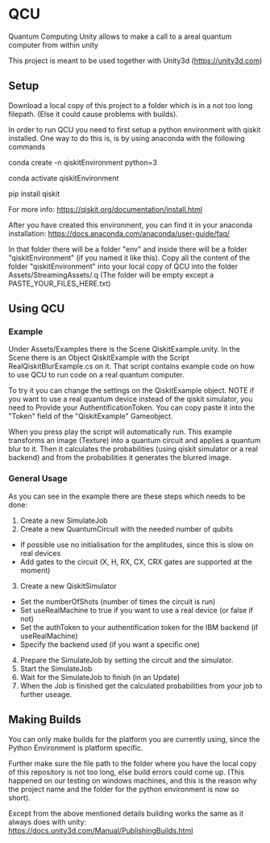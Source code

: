 # QCU
Quantum Computing Unity allows to make a call to a areal quantum computer from within unity

This project is meant to be used together with Unity3d (https://unity3d.com)

## Setup

Download a local copy of this project to a folder which is in a not too long filepath. (Else it could cause problems with builds).

In order to run QCU you need to first setup a python environment with qiskit installed.
One way to do this is, is by using anaconda with the following commands

conda create -n qiskitEnvironment python=3

conda activate qiskitEnvironment

pip install qiskit



For more info: https://qiskit.org/documentation/install.html

After you have created this environment, you can find it in your anaconda installation: https://docs.anaconda.com/anaconda/user-guide/faq/

In that folder there will be a folder "env" and inside there will be a folder "qiskitEnvironment" (if you named it like this).
Copy all the content of the folder "qiskitEnvironment" into your local copy of QCU into the folder Assets/StreamingAssets/.q 
(The folder will be empty except a PASTE_YOUR_FILES_HERE.txt)

## Using QCU

### Example

Under Assets/Examples there is the Scene QiskitExample.unity. In the Scene there is an Object QiskitExample with the Script RealQiskitBlurExample.cs on it.
That script contains example code on how to use QCU to run code on a real quantum computer.

To try it you can change the settings on the QiskitExample object. NOTE if you want to use a real quantum device instead of the qiskit simulator, you need to Provide your AuthentificationToken. You can copy paste it into the "Token" field of the "QiskitExample" Gameobject.

When you press play the script will automatically run. This example transforms an image (Texture) into a quantum circuit and applies a quantum blur to it.
Then it calculates the probabilities (using qiskit simulator or a real backend) and from the probabilities it generates the blurred image.

### General Usage

As you can see in the example there are these steps which needs to be done:

1. Create a new SimulateJob
2. Create a new QuantumCircuit with the needed number of qubits
  - If possible use no initialisation for the amplitudes, since this is slow on real devices
  - Add gates to the circuit (X, H, RX, CX, CRX gates are supported at the moment)
3. Create a new QiskitSimulator
  - Set the numberOfShots (number of times the circuit is run)
  - Set useRealMachine to true if you want to use a real device (or false if not)
  - Set the authToken to your authentification token for the IBM backend (if useRealMachine)
  - Specify the backend used (if you want a specific one)
4. Prepare the SimulateJob by setting the circuit and the simulator.
5. Start the SimulateJob
6. Wait for the SimulateJob to finish (in an Update)
7. When the Job is finished get the calculated probabilities from your job to further useage.


## Making Builds

You can only make builds for the platform you are currently using, since the Python Environment is platform specific.

Further make sure the file path to the folder where you have the local copy of this repository is not too long, else build errors could come up.
(This happened on our testing on windows machines, and this is the reason why the project name and the folder for the python environment is now so short).

Except from the above mentioned details building works the same as it always does with unity: https://docs.unity3d.com/Manual/PublishingBuilds.html
